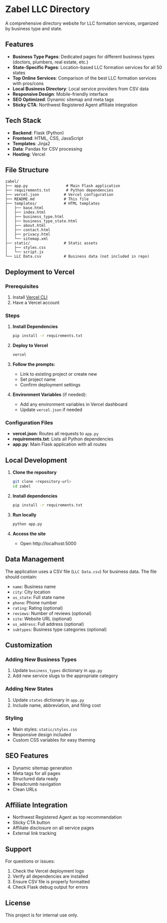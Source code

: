 # Zabel LLC Directory

A comprehensive directory website for LLC formation services, organized by business type and state.

## Features

- **Business Type Pages**: Dedicated pages for different business types (doctors, plumbers, real estate, etc.)
- **State-Specific Pages**: Location-based LLC formation services for all 50 states
- **Top Online Services**: Comparison of the best LLC formation services with pros/cons
- **Local Business Directory**: Local service providers from CSV data
- **Responsive Design**: Mobile-friendly interface
- **SEO Optimized**: Dynamic sitemap and meta tags
- **Sticky CTA**: Northwest Registered Agent affiliate integration

## Tech Stack

- **Backend**: Flask (Python)
- **Frontend**: HTML, CSS, JavaScript
- **Templates**: Jinja2
- **Data**: Pandas for CSV processing
- **Hosting**: Vercel

## File Structure

```
zabel/
├── app.py                 # Main Flask application
├── requirements.txt       # Python dependencies
├── vercel.json           # Vercel configuration
├── README.md             # This file
├── templates/            # HTML templates
│   ├── base.html
│   ├── index.html
│   ├── business_type.html
│   ├── business_type_state.html
│   ├── about.html
│   ├── contact.html
│   ├── privacy.html
│   └── sitemap.xml
├── static/               # Static assets
│   ├── styles.css
│   └── script.js
└── LLC Data.csv          # Business data (not included in repo)
```

## Deployment to Vercel

### Prerequisites

1. Install [Vercel CLI](https://vercel.com/docs/cli)
2. Have a Vercel account

### Steps

1. **Install Dependencies**
   ```bash
   pip install -r requirements.txt
   ```

2. **Deploy to Vercel**
   ```bash
   vercel
   ```

3. **Follow the prompts:**
   - Link to existing project or create new
   - Set project name
   - Confirm deployment settings

4. **Environment Variables** (if needed):
   - Add any environment variables in Vercel dashboard
   - Update `vercel.json` if needed

### Configuration Files

- **vercel.json**: Routes all requests to `app.py`
- **requirements.txt**: Lists all Python dependencies
- **app.py**: Main Flask application with all routes

## Local Development

1. **Clone the repository**
   ```bash
   git clone <repository-url>
   cd zabel
   ```

2. **Install dependencies**
   ```bash
   pip install -r requirements.txt
   ```

3. **Run locally**
   ```bash
   python app.py
   ```

4. **Access the site**
   - Open http://localhost:5000

## Data Management

The application uses a CSV file (`LLC Data.csv`) for business data. The file should contain:

- `name`: Business name
- `city`: City location
- `us_state`: Full state name
- `phone`: Phone number
- `rating`: Rating (optional)
- `reviews`: Number of reviews (optional)
- `site`: Website URL (optional)
- `us_address`: Full address (optional)
- `subtypes`: Business type categories (optional)

## Customization

### Adding New Business Types

1. Update `business_types` dictionary in `app.py`
2. Add new service slugs to the appropriate category

### Adding New States

1. Update `states` dictionary in `app.py`
2. Include name, abbreviation, and filing cost

### Styling

- Main styles: `static/styles.css`
- Responsive design included
- Custom CSS variables for easy theming

## SEO Features

- Dynamic sitemap generation
- Meta tags for all pages
- Structured data ready
- Breadcrumb navigation
- Clean URLs

## Affiliate Integration

- Northwest Registered Agent as top recommendation
- Sticky CTA button
- Affiliate disclosure on all service pages
- External link tracking

## Support

For questions or issues:
1. Check the Vercel deployment logs
2. Verify all dependencies are installed
3. Ensure CSV file is properly formatted
4. Check Flask debug output for errors

## License

This project is for internal use only.
